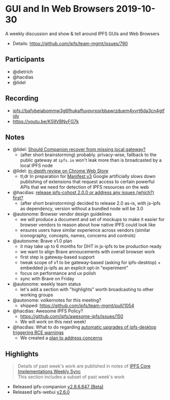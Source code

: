 # GUI and In Web Browsers 2019-10-30

A weekly discussion and show & tell around IPFS GUIs and Web Browsers

* Details: https://github.com/ipfs/team-mgmt/issues/790

## Participants

- @dietrich
- @hacdias
- @lidel

## Recording

- [ipfs://bafybeiabommw3g6fhukaffuypvrpsrbbawrzduem4yvrt6da3cn4gtfidy](https://ipfs.io/ipfs/bafybeiabommw3g6fhukaffuypvrpsrbbawrzduem4yvrt6da3cn4gtfidy/)
- https://youtu.be/K59VBNvFG7k

## Notes

- @lidel: [Should Companion recover from missing local gateway?](https://github.com/ipfs-shipyard/ipfs-companion/issues/806)
  - (after short brainstorming) probably. privacy-wise, fallback to the public gateway at `ipfs.io` won't leak more than is broadcasted by a local IPFS node 
- @lidel: [in-depth review on Chrome Web Store](https://github.com/ipfs-shipyard/ipfs-companion/issues/808)
  - tl;dr In preparation for [Manifest v3](https://github.com/ipfs-shipyard/ipfs-companion/issues/666) Google artificially slows down publishing of extensions that request access to certain powerful APIs that we need for detection of IPFS resources on the web
- @hacdias: [release ipfs-cohost 2.0.0 or address any issues (which?) first?](https://github.com/ipfs-shipyard/ipfs-cohost/issues?q=is%3Aissue+is%3Aopen+sort%3Aupdated-desc)
  - (after short brainstorming) decided to release 2.0 as-is, with js-ipfs as dependency, version without a bundled node will be 3.0
- @autonome: Browser vendor design guidelines
  - we will produce a document and set of mockups to make it easier for browser vendors to reason about how native IPFS could look like
  - ensures users have similar experience across vendors (similar iconography, concepts, names, concerns and controls)
- @autonome: Brave v1.0 plan
  - it may take up to 6 months for DHT in js-ipfs to be production ready
  - we want to align Brave annoucements with overall browser work
  - first step is gateway-based support
  - tweak scope of v1 to be gateway-based (asking for ipfs-desktop) + embedded js-ipfs as an explicit opt-in "experiment"
  - focus on performance and ux polish
  - sync with Brave on Friday
- @autonome: weekly team status
  - let's add a section with "highlights" worth broadcasting to other working groups
- @autonome: volkernotes for this meeting?
  - shipped: https://github.com/ipfs/team-mgmt/pull/1054
- @hacdias: Awesome IPFS Policy?
    - https://github.com/ipfs/awesome-ipfs/issues/150
    - We will work on this next week!
- @hacdias: What to do regarding [automatic upgrades of ipfs-desktop triggering RCE warnings](https://github.com/ipfs-shipyard/ipfs-desktop/issues/1189)
    - We created a [plan to address concerns](https://github.com/ipfs-shipyard/ipfs-desktop/issues/1189#issuecomment-548121442)


## Highlights

> Details of past week's work are published in notes of [IPFS Core Implementations Weekly Sync](https://github.com/ipfs/team-mgmt/issues/992)  
> This section includes a subset of past week's work 

- Released ipfs-companion [v2.8.6.847 (Beta)](https://github.com/ipfs-shipyard/ipfs-companion/releases/tag/v2.8.6.847)
- Released ipfs-webui [v2.6.0](https://github.com/ipfs-shipyard/ipfs-webui/releases/tag/v2.6.0)

